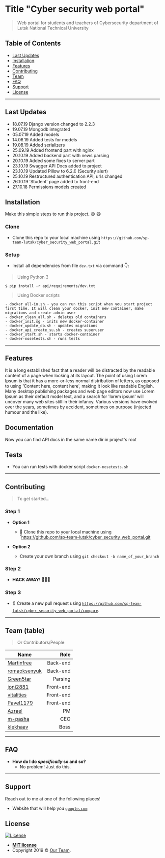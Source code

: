 # Title "Cyber security web portal"

> Web portal for students and teachers of Cybersecurity department of Lutsk National Technical University

## Table of Contents

- [Last Updates](#last-updates)
- [Installation](#installation)
- [Features](#features)
- [Contributing](#contributing)
- [Team](#team)
- [FAQ](#faq)
- [Support](#support)
- [License](#license)

---

## Last Updates

- 18.07.19 Django version changed to 2.2.3
- 19.07.19 Mongodb integrated
- 05.07.19 Added models 
- 14.08.19 Added tests for models
- 19.08.19 Added serializers
- 25.09.19 Added frontend part with nginx
- 20.10.19 Added backend part with news parsing
- 20.10.19 Added some fixes to server part
- 23.10.19 Swagger API Docs added to project
- 23.10.19 Updated Pillow to 6.2.0 (Security alert)
- 25.10.19 Restructured authentication API, urls changed
- 26.10.19 'Student' page added to front-end
- 27.10.18 Permissions models created

## Installation

Make this simple steps to run this project. :smile: 😄

### Clone

- Clone this repo to your local machine using `https://github.com/sp-team-lutsk/cyber_security_web_portal.git`

### Setup

- Install all dependencies from file `dev.txt` via command :point_down::

> Using Python 3

```shell
$ pip install -r api/requirements/dev.txt
```
> Using Docker scripts
```
- docker_all-in.sh - you can run this script when you start project first time. It will clean your docker, init new container, make migrations and create admin user
- docker_clean_all.sh - deletes old containers
- docker_init.sg - inits new docker-container
- docker_update_db.sh - updates migrations
- docker_api_create_su.sh - creates superuser
- docker_start.sh - starts docker-container
- docker-nosetests.sh - runs tests 
```
---

## Features
It is a long established fact that a reader will be distracted by the readable content of a page when looking at its layout. The point of using Lorem Ipsum is that it has a more-or-less normal distribution of letters, as opposed to using 'Content here, content here', making it look like readable English. Many desktop publishing packages and web page editors now use Lorem Ipsum as their default model text, and a search for 'lorem ipsum' will uncover many web sites still in their infancy. Various versions have evolved over the years, sometimes by accident, sometimes on purpose (injected humour and the like).

## Documentation
Now you can find API docs in the same name dir in project's root

## Tests

- You can run tests with docker script `docker-nosetests.sh`

---

## Contributing

> To get started...

### Step 1

- **Option 1**
    - 👯 Clone this repo to your local machine using `https://github.com/sp-team-lutsk/cyber_security_web_portal.git

- **Option 2**
    - Create your own branch using `git checkout -b name_of_your_branch`

### Step 2

- **HACK AWAY!** 🔨🔨🔨

### Step 3

- 🔃 Create a new pull request using <a href="https://github.com/sp-team-lutsk/cyber_security_web_portal/compare" target="_blank">`https://github.com/sp-team-lutsk/cyber_security_web_portal/compare`</a>.

---

## Team (table)

> Or Contributors/People

| Name                                                       | Role      |
| ---------------------------------------------------------- | ---------:|
| <a href="https://github.com/Martinfree">Martinfree</a>     | Back-end  |
| <a href="https://github.com/romaoksenyuk">romaoksenyuk</a> | Back-end  |
| <a href="https://github.com/Green5tar">Green5tar</a>       | Parsing   |
| <a href="https://github.com/joni2881">joni2881</a>         | Front-end |
| <a href="https://github.com/vitalities">vitalities</a>     | Front-end |
| <a href="https://github.com/Pavel1179">Pavel1179</a>       | Front-end |
| <a href="https://github.com/Azrael-git">Azrael</a>         | PM        |
| <a href="https://github.com/m-pasha">m-pasha</a>           | CEO       |
| <a href="https://github.com/klekhaav">klekhaav</a>         | Boss      | 

---

## FAQ

- **How do I do *specifically* so and so?**
    - No problem! Just do this.

---

## Support

Reach out to me at one of the following places!

- Website that will help you <a href="http://google.com" target="_blank">`google.com`</a>

## License

[![License](http://img.shields.io/:license-mit-blue.svg?style=flat-square)](http://badges.mit-license.org)

- **[MIT license](http://opensource.org/licenses/mit-license.php)**
- Copyright 2019 © <a href="#" target="_blank">Our Team</a>.

